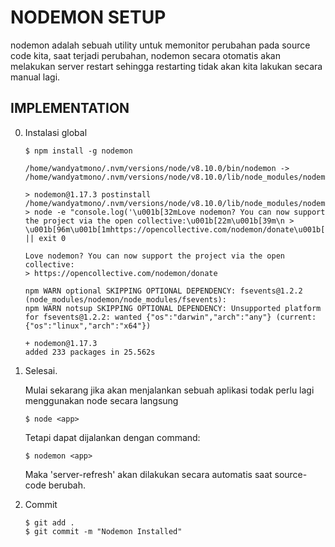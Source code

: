 # NODEMON SETUP

nodemon adalah sebuah utility untuk memonitor perubahan pada source code kita, saat terjadi perubahan, nodemon secara otomatis akan melakukan server restart sehingga restarting tidak akan kita lakukan secara manual lagi.

## IMPLEMENTATION

0.  Instalasi global

        $ npm install -g nodemon

        /home/wandyatmono/.nvm/versions/node/v8.10.0/bin/nodemon -> /home/wandyatmono/.nvm/versions/node/v8.10.0/lib/node_modules/nodemon/bin/nodemon.js

        > nodemon@1.17.3 postinstall /home/wandyatmono/.nvm/versions/node/v8.10.0/lib/node_modules/nodemon
        > node -e "console.log('\u001b[32mLove nodemon? You can now support the project via the open collective:\u001b[22m\u001b[39m\n > \u001b[96m\u001b[1mhttps://opencollective.com/nodemon/donate\u001b[0m\n')" || exit 0

        Love nodemon? You can now support the project via the open collective:
        > https://opencollective.com/nodemon/donate

        npm WARN optional SKIPPING OPTIONAL DEPENDENCY: fsevents@1.2.2 (node_modules/nodemon/node_modules/fsevents):
        npm WARN notsup SKIPPING OPTIONAL DEPENDENCY: Unsupported platform for fsevents@1.2.2: wanted {"os":"darwin","arch":"any"} (current: {"os":"linux","arch":"x64"})

        + nodemon@1.17.3
        added 233 packages in 25.562s

2.	Selesai.

	Mulai sekarang jika akan menjalankan sebuah aplikasi todak perlu lagi menggunakan node secara langsung
    
        $ node <app>
        
    Tetapi dapat dijalankan dengan command:

	    $ nodemon <app>

	Maka 'server-refresh' akan dilakukan secara automatis saat source-code berubah.

3.  Commit

        $ git add .
        $ git commit -m "Nodemon Installed"

